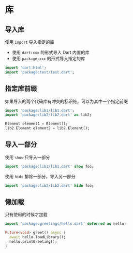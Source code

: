 # 库

## 导入库

使用 `import` 导入指定的库

- 使用 `dart:xxx` 的形式导入 Dart 内置的库
- 使用 `package:xxx` 的形式导入指定的库

```dart
import 'dart:html';
import 'package:test/test.dart';
```

## 指定库前缀

如果导入的两个代码库有冲突的标识符，可以为其中一个指定前缀

```dart
import 'package:lib1/lib1.dart';
import 'package:lib2/lib2.dart' as lib2;

Element element1 = Element();
lib2.Element element2 = lib2.Element();
```

## 导入一部分

使用 `show` 只导入一部分

```dart
import 'package:lib1/lib1.dart' show foo;
```

使用 `hide` 排除一部分，导入另一部分

```dart
import 'package:lib2/lib2.dart' hide foo;
```

## 懒加载

只有使用的时候才加载

```dart
import 'package:greetings/hello.dart' deferred as hello;

Future<void> greet() async {
  await hello.loadLibrary();
  hello.printGreeting();
}
```

